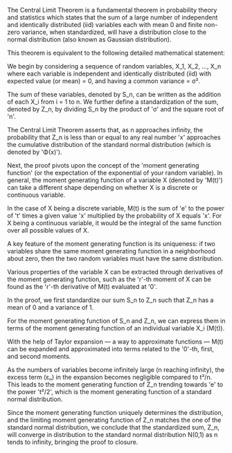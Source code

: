 The Central Limit Theorem is a fundamental theorem in probability theory and statistics which states that the sum of a large number of independent and identically distributed (iid) variables each with mean 0 and finite non-zero variance, when standardized, will have a distribution close to the normal distribution (also known as Gaussian distribution).

This theorem is equivalent to the following detailed mathematical statement:

We begin by considering a sequence of random variables, X_1, X_2, ..., X_n where each variable is independent and identically distributed (iid) with expected value (or mean) = 0, and having a common variance = σ².

The sum of these variables, denoted by S_n, can be written as the addition of each X_i from i = 1 to n. We further define a standardization of the sum, denoted by Z_n, by dividing S_n by the product of 'σ' and the square root of 'n'.

The Central Limit Theorem asserts that, as n approaches infinity, the probability that Z_n is less than or equal to any real number 'x' approaches the cumulative distribution of the standard normal distribution (which is denoted by 'Φ(x)').

Next, the proof pivots upon the concept of the 'moment generating function' (or the expectation of the exponential of your random variable). In general, the moment generating function of a variable X (denoted by 'M(t)') can take a different shape depending on whether X is a discrete or continuous variable.

In the case of X being a discrete variable, M(t) is the sum of 'e' to the power of 't' times a given value 'x' multiplied by the probability of X equals 'x'. For X being a continuous variable, it would be the integral of the same function over all possible values of X.

A key feature of the moment generating function is its uniqueness: if two variables share the same moment generating function in a neighborhood about zero, then the two random variables must have the same distribution.

Various properties of the variable X can be extracted through derivatives of the moment generating function, such as the 'r'-th moment of X can be found as the 'r'-th derivative of M(t) evaluated at '0'.

In the proof, we first standardize our sum S_n to Z_n such that Z_n has a mean of 0 and a variance of 1.

For the moment generating function of S_n and Z_n, we can express them in terms of the moment generating function of an individual variable X_i (M(t)).

With the help of Taylor expansion –– a way to approximate functions –– M(t) can be expanded and approximated into terms related to the '0'-th, first, and second moments.

As the numbers of variables become infinitely large (n reaching infinity), the excess term (εₙ) in the expansion becomes negligible compared to t²/n. This leads to the moment generating function of Z_n trending towards 'e' to the power 't²/2', which is the moment generating function of a standard normal distribution.

Since the moment generating function uniquely determines the distribution, and the limiting moment generating function of Z_n matches the one of the standard normal distribution, we conclude that the standardized sum, Z_n, will converge in distribution to the standard normal distribution N(0,1) as n tends to infinity, bringing the proof to closure.